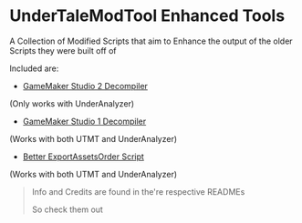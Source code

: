 # UnderTaleModTool Enhanced Tools
A Collection of Modified Scripts that aim to Enhance the output of the older Scripts they were built off of

Included are:

- [GameMaker Studio 2 Decompiler](https://github.com/burnedpopcorn/UTMT-Enhanced-Tools/blob/main/GMS2_Decompiler_FIXED)

(Only works with UnderAnalyzer)
- [GameMaker Studio 1 Decompiler](https://github.com/burnedpopcorn/UTMT-Enhanced-Tools/tree/main/Export2GMS1FIXED)

(Works with both UTMT and UnderAnalyzer)
- [Better ExportAssetsOrder Script](https://github.com/burnedpopcorn/UTMT-Enhanced-Tools/tree/main/BetterExportAssetsOrder)

(Works with both UTMT and UnderAnalyzer)

> Info and Credits are found in the're respective READMEs
> 
> So check them out
